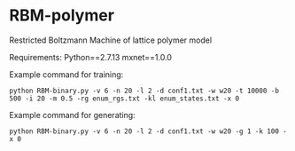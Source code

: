 # RBM-polymer
Restricted Boltzmann Machine of lattice polymer model

Requirements: Python==2.7.13  mxnet==1.0.0

Example command for training:

    python RBM-binary.py -v 6 -n 20 -l 2 -d conf1.txt -w w20 -t 10000 -b 500 -i 20 -m 0.5 -rg enum_rgs.txt -kl enum_states.txt -x 0

Example command for generating:

    python RBM-binary.py -v 6 -n 20 -l 2 -d conf1.txt -w w20 -g 1 -k 100 -x 0
